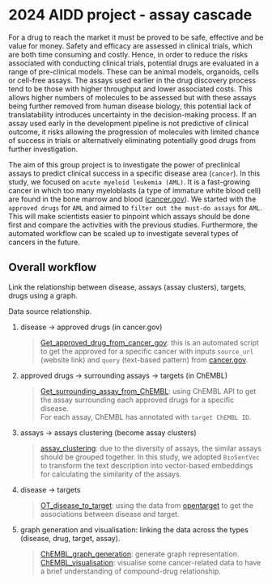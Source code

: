 # 2024 AIDD project - assay cascade
For a drug to reach the market it must be proved to be safe, effective and be value for money. Safety and efficacy are assessed in clinical trials, which are both time consuming and costly. Hence, in order to reduce the risks associated with conducting clinical trials, potential drugs are evaluated in a range of pre-clinical models. These can be animal models, organoids, cells or cell-free assays. The assays used earlier in the drug discovery process tend to be those with higher throughput and lower associated costs. This allows higher numbers of molecules to be assessed but with these assays being further removed from human disease biology, this potential lack of translatability introduces uncertainty in the decision-making process. If an assay used early in the development pipeline is not predictive of clinical outcome, it risks allowing the progression of molecules with limited chance of success in trials or alternatively eliminating potentially good drugs from further investigation.

The aim of this group project is to investigate the power of preclinical assays to predict clinical success in a specific disease area (`cancer`). In this study, we focused on `acute myeloid leukemia (AML)`. It is a fast-growing cancer in which too many myeloblasts (a type of immature white blood cell) are found in the bone marrow and blood ([cancer.gov](https://www.cancer.gov/publications/dictionaries/cancer-terms/def/acute-myeloid-leukemia)). We started with the `approved drugs` for `AML` and aimed to `filter out the must-do assays` for `AML`. This will make scientists easier to pinpoint which assays should be done first and compare the activities with the previous studies. Furthermore, the automated workflow can be scaled up to investigate several types of cancers in the future.


## Overall workflow
Link the relationship between disease, assays (assay clusters), targets, drugs using a graph.

Data source relationship.
1. disease -> approved drugs (in cancer.gov)   
    > [Get_approved_drug_from_cancer_gov](./Get_approved_drug_from_cancer_gov): this is an automated script to get the approved for a specific cancer with inputs `source_url` (website link) and `query` (text-based pattern) from [cancer.gov](https://www.cancer.gov/about-cancer/treatment).     
2. approved drugs -> surrounding assays -> targets (in ChEMBL)
    > [Get_surrounding_assay_from_ChEMBL](./Get_surrounding_assay_from_ChEMBL): using ChEMBL API to get the assay surrounding each approved drugs for a specific disease.  
    > For each assay, ChEMBL has annotated with `target ChEMBL ID`.
3. assays -> assays clustering (become assay clusters)
    > [assay_clustering](./assay_clustering): due to the diversity of assays, the similar assays should be grouped together. In this study, we adopted `BioSentVec` to transform the text description into vector-based embeddings for calculating the similarity of the assays.
4. disease -> targets
    > [OT_disease_to_target](./OT_disease_to_target): using the data from [opentarget](https://platform.opentargets.org/) to get the associations between disease and target.  
5. graph generation and visualisation: linking the data across the types (disease, drug, target, assay). 
    > [ChEMBL_graph_generation](./ChEMBL_graph_generation/): generate graph representation.  
    > [ChEMBL_visualisation](./ChEMBL_visualisation/): visualise some cancer-related data to have a brief understanding of compound-drug relationship.  
